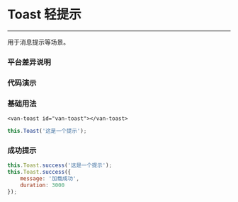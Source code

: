 # Toast 轻提示
---

用于消息提示等场景。

### 平台差异说明
<ClientOnly>
<platform-adaptation module="toast">
</platform-adaptation>
</ClientOnly>

### 代码演示

### 基础用法
```vue
<van-toast id="van-toast"></van-toast>
```
```js
this.Toast('这是一个提示');
```

### 成功提示

```js
this.Toast.success('这是一个提示');
this.Toast.success({
    message: '加载成功',
    duration: 3000
});
```


<ClientOnly>
<property-list module="toast"></property-list>
</ClientOnly>



<ClientOnly>
<mobile-devices page="pages/components/toast/toast"></mobile-devices>
</ClientOnly>